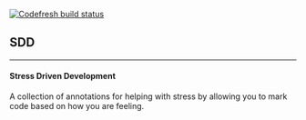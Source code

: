 [![Codefresh build status]( https://g.codefresh.io/api/badges/pipeline/neveroddoreven/libraries%2Fsimple?type=cf-1&key=eyJhbGciOiJIUzI1NiJ9.NWYyYTYzZTZjYmFkNzgyY2U0NWVhYWM2.KEB9qRBs2ZEh7NACRYjdLfJfpnjPM2Yj1l158oeLor4)]( https://g.codefresh.io/pipelines/edit/new/builds?id=5f953aacc4234e7078a3e4ed&pipeline=simple&projects=libraries&projectId=5f953a90c4234ec210a3e4ec)

## SDD
<hr />

#### Stress Driven Development

A collection of annotations for helping with stress by allowing you to mark code based on how you are feeling. 